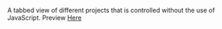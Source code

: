A tabbed view of different projects that is controlled without the use of JavaScript. Preview [Here](http://codepen.io/phileflanagan/full/NRJqRO/)